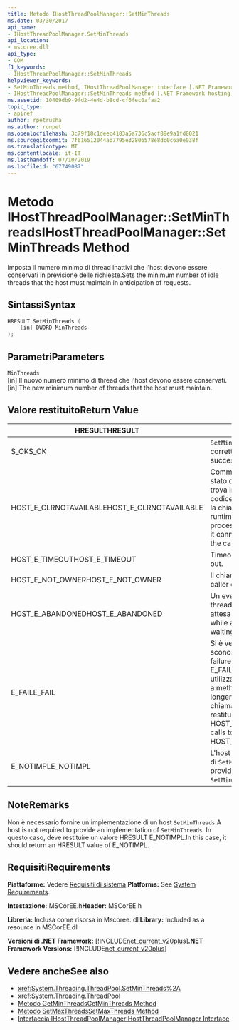 ```yaml
---
title: Metodo IHostThreadPoolManager::SetMinThreads
ms.date: 03/30/2017
api_name:
- IHostThreadPoolManager.SetMinThreads
api_location:
- mscoree.dll
api_type:
- COM
f1_keywords:
- IHostThreadPoolManager::SetMinThreads
helpviewer_keywords:
- SetMinThreads method, IHostThreadPoolManager interface [.NET Framework hosting]
- IHostThreadPoolManager::SetMinThreads method [.NET Framework hosting]
ms.assetid: 10409db9-9fd2-4e4d-b8cd-cf6fec0afaa2
topic_type:
- apiref
author: rpetrusha
ms.author: ronpet
ms.openlocfilehash: 3c79f18c1deec4183a5a736c5acf88e9a1fd8021
ms.sourcegitcommit: 7f616512044ab7795e32806578e8dc0c6a0e038f
ms.translationtype: MT
ms.contentlocale: it-IT
ms.lasthandoff: 07/10/2019
ms.locfileid: "67749087"
---
```

# <a name="ihostthreadpoolmanagersetminthreads-method"></a><span data-ttu-id="31803-102">Metodo IHostThreadPoolManager::SetMinThreads</span><span class="sxs-lookup"><span data-stu-id="31803-102">IHostThreadPoolManager::SetMinThreads Method</span></span>
<span data-ttu-id="31803-103">Imposta il numero minimo di thread inattivi che l'host devono essere conservati in previsione delle richieste.</span><span class="sxs-lookup"><span data-stu-id="31803-103">Sets the minimum number of idle threads that the host must maintain in anticipation of requests.</span></span>  
  
## <a name="syntax"></a><span data-ttu-id="31803-104">Sintassi</span><span class="sxs-lookup"><span data-stu-id="31803-104">Syntax</span></span>  
  
```cpp  
HRESULT SetMinThreads (  
    [in] DWORD MinThreads  
);  
```  
  
## <a name="parameters"></a><span data-ttu-id="31803-105">Parametri</span><span class="sxs-lookup"><span data-stu-id="31803-105">Parameters</span></span>  
 `MinThreads`  
 <span data-ttu-id="31803-106">[in] Il nuovo numero minimo di thread che l'host devono essere conservati.</span><span class="sxs-lookup"><span data-stu-id="31803-106">[in] The new minimum number of threads that the host must maintain.</span></span>  
  
## <a name="return-value"></a><span data-ttu-id="31803-107">Valore restituito</span><span class="sxs-lookup"><span data-stu-id="31803-107">Return Value</span></span>  
  
|<span data-ttu-id="31803-108">HRESULT</span><span class="sxs-lookup"><span data-stu-id="31803-108">HRESULT</span></span>|<span data-ttu-id="31803-109">Descrizione</span><span class="sxs-lookup"><span data-stu-id="31803-109">Description</span></span>|  
|-------------|-----------------|  
|<span data-ttu-id="31803-110">S_OK</span><span class="sxs-lookup"><span data-stu-id="31803-110">S_OK</span></span>|<span data-ttu-id="31803-111">`SetMinThreads` stato restituito correttamente.</span><span class="sxs-lookup"><span data-stu-id="31803-111">`SetMinThreads` returned successfully.</span></span>|  
|<span data-ttu-id="31803-112">HOST_E_CLRNOTAVAILABLE</span><span class="sxs-lookup"><span data-stu-id="31803-112">HOST_E_CLRNOTAVAILABLE</span></span>|<span data-ttu-id="31803-113">Common language runtime (CLR) non è stato caricato in un processo oppure si trova in uno stato in cui non può eseguire codice gestito o elaborare correttamente la chiamata.</span><span class="sxs-lookup"><span data-stu-id="31803-113">The common language runtime (CLR) has not been loaded into a process, or the CLR is in a state in which it cannot run managed code or process the call successfully.</span></span>|  
|<span data-ttu-id="31803-114">HOST_E_TIMEOUT</span><span class="sxs-lookup"><span data-stu-id="31803-114">HOST_E_TIMEOUT</span></span>|<span data-ttu-id="31803-115">Timeout della chiamata.</span><span class="sxs-lookup"><span data-stu-id="31803-115">The call timed out.</span></span>|  
|<span data-ttu-id="31803-116">HOST_E_NOT_OWNER</span><span class="sxs-lookup"><span data-stu-id="31803-116">HOST_E_NOT_OWNER</span></span>|<span data-ttu-id="31803-117">Il chiamante non possiede il blocco.</span><span class="sxs-lookup"><span data-stu-id="31803-117">The caller does not own the lock.</span></span>|  
|<span data-ttu-id="31803-118">HOST_E_ABANDONED</span><span class="sxs-lookup"><span data-stu-id="31803-118">HOST_E_ABANDONED</span></span>|<span data-ttu-id="31803-119">Un evento è stato annullato durante un thread bloccato o fiber è rimasta in attesa su di esso.</span><span class="sxs-lookup"><span data-stu-id="31803-119">An event was canceled while a blocked thread or fiber was waiting on it.</span></span>|  
|<span data-ttu-id="31803-120">E_FAIL</span><span class="sxs-lookup"><span data-stu-id="31803-120">E_FAIL</span></span>|<span data-ttu-id="31803-121">Si è verificato un errore irreversibile sconosciuto.</span><span class="sxs-lookup"><span data-stu-id="31803-121">An unknown catastrophic failure occurred.</span></span> <span data-ttu-id="31803-122">Quando un metodo di E_FAIL viene restituito, CLR non è più utilizzabile all'interno del processo.</span><span class="sxs-lookup"><span data-stu-id="31803-122">When a method returns E_FAIL, the CLR is no longer usable within the process.</span></span> <span data-ttu-id="31803-123">Le chiamate successive ai metodi di hosting restituiranno HOST_E_CLRNOTAVAILABLE.</span><span class="sxs-lookup"><span data-stu-id="31803-123">Subsequent calls to hosting methods return HOST_E_CLRNOTAVAILABLE.</span></span>|  
|<span data-ttu-id="31803-124">E_NOTIMPL</span><span class="sxs-lookup"><span data-stu-id="31803-124">E_NOTIMPL</span></span>|<span data-ttu-id="31803-125">L'host non fornisce un'implementazione di `SetMinThreads`.</span><span class="sxs-lookup"><span data-stu-id="31803-125">The host does not provide an implementation of `SetMinThreads`.</span></span>|  
  
## <a name="remarks"></a><span data-ttu-id="31803-126">Note</span><span class="sxs-lookup"><span data-stu-id="31803-126">Remarks</span></span>  
 <span data-ttu-id="31803-127">Non è necessario fornire un'implementazione di un host `SetMinThreads`.</span><span class="sxs-lookup"><span data-stu-id="31803-127">A host is not required to provide an implementation of `SetMinThreads`.</span></span> <span data-ttu-id="31803-128">In questo caso, deve restituire un valore HRESULT E_NOTIMPL.</span><span class="sxs-lookup"><span data-stu-id="31803-128">In this case, it should return an HRESULT value of E_NOTIMPL.</span></span>  
  
## <a name="requirements"></a><span data-ttu-id="31803-129">Requisiti</span><span class="sxs-lookup"><span data-stu-id="31803-129">Requirements</span></span>  
 <span data-ttu-id="31803-130">**Piattaforme:** Vedere [Requisiti di sistema](../../../../docs/framework/get-started/system-requirements.md).</span><span class="sxs-lookup"><span data-stu-id="31803-130">**Platforms:** See [System Requirements](../../../../docs/framework/get-started/system-requirements.md).</span></span>  
  
 <span data-ttu-id="31803-131">**Intestazione:** MSCorEE.h</span><span class="sxs-lookup"><span data-stu-id="31803-131">**Header:** MSCorEE.h</span></span>  
  
 <span data-ttu-id="31803-132">**Libreria:** Inclusa come risorsa in Mscoree. dll</span><span class="sxs-lookup"><span data-stu-id="31803-132">**Library:** Included as a resource in MSCorEE.dll</span></span>  
  
 <span data-ttu-id="31803-133">**Versioni di .NET Framework:** [!INCLUDE[net_current_v20plus](../../../../includes/net-current-v20plus-md.md)]</span><span class="sxs-lookup"><span data-stu-id="31803-133">**.NET Framework Versions:** [!INCLUDE[net_current_v20plus](../../../../includes/net-current-v20plus-md.md)]</span></span>  
  
## <a name="see-also"></a><span data-ttu-id="31803-134">Vedere anche</span><span class="sxs-lookup"><span data-stu-id="31803-134">See also</span></span>

- <xref:System.Threading.ThreadPool.SetMinThreads%2A>
- <xref:System.Threading.ThreadPool>
- [<span data-ttu-id="31803-135">Metodo GetMinThreads</span><span class="sxs-lookup"><span data-stu-id="31803-135">GetMinThreads Method</span></span>](../../../../docs/framework/unmanaged-api/hosting/ihostthreadpoolmanager-getminthreads-method.md)
- [<span data-ttu-id="31803-136">Metodo SetMaxThreads</span><span class="sxs-lookup"><span data-stu-id="31803-136">SetMaxThreads Method</span></span>](../../../../docs/framework/unmanaged-api/hosting/ihostthreadpoolmanager-setmaxthreads-method.md)
- [<span data-ttu-id="31803-137">Interfaccia IHostThreadPoolManager</span><span class="sxs-lookup"><span data-stu-id="31803-137">IHostThreadPoolManager Interface</span></span>](../../../../docs/framework/unmanaged-api/hosting/ihostthreadpoolmanager-interface.md)
